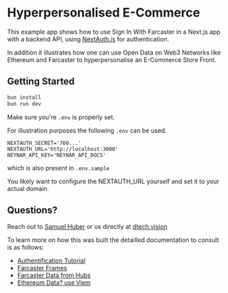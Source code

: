 # Hyperpersonalised E-Commerce

This example app shows how to use Sign In With Farcaster in a Next.js app with a backend API, using [NextAuth.js](https://next-auth.js.org/) for authentication.

In addition it illustrates how one can use Open Data on Web3 Networks like Ethereum and Farcaster to hyperpersonalise an E-Commerce Store Front.

## Getting Started

```sh
bun install
bun run dev
```

Make sure you're `.env` is properly set.

For illustration purposes the following `.env` can be used.

```
NEXTAUTH_SECRET='760...'
NEXTAUTH_URL='http://localhost:3000'
NEYNAR_API_KEY='NEYNAR_API_DOCS'
```
which is also present in `.env.sample`

You likely want to configure the NEXTAUTH_URL yourself and set it to your actual domain.

## Questions?

Reach out to [Samuel Huber](https://warpcast.com/samuellhuber) or us directly at [dtech.vision](https://dtech.vision)

To learn more on how this was built the detailled documentation to consult is as follows:

- [Authentification Tutorial](https://dtech.vision/farcaster/frames/authentication-from-frames-with-nextauth/)
- [Farcaster Frames](https://dtech.vision/farcaster/frames/howdofarcasterframeswork/)
- [Farcaster Data from Hubs](https://dtech.vision/farcaster/hubs/howdofarcasterhubswork/)
- [Ethereum Data? use Viem](https://viem.sh/)